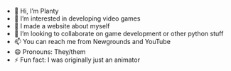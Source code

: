 - 👋 Hi, I’m Planty
- 👀 I’m interested in developing video games
- 🌱 I made a website about myself
- 💞️ I’m looking to collaborate on game development or other python stuff
- 📫 You can reach me from Newgrounds and YouTube
- 😄 Pronouns: They/them
- ⚡ Fun fact: I was originally just an animator

<!---
PlantyNG/PlantyNG is a ✨ special ✨ repository because its `README.md` (this file) appears on your GitHub profile.
You can click the Preview link to take a look at your changes.
--->
